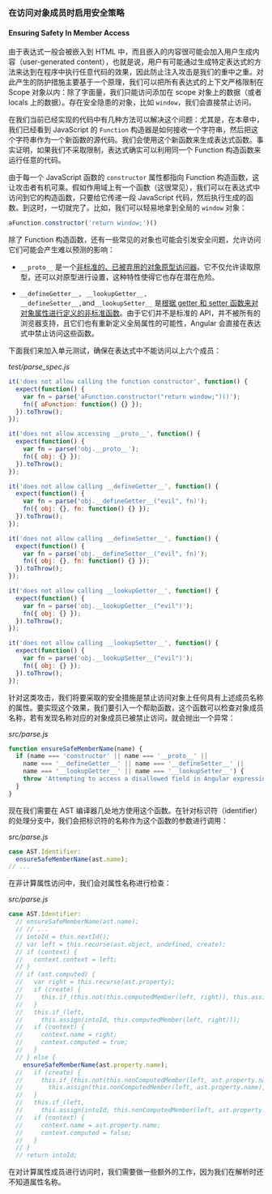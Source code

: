 ### 在访问对象成员时启用安全策略
#### Ensuring Safety In Member Access

由于表达式一般会被嵌入到 HTML 中，而且嵌入的内容很可能会加入用户生成内容（user-generated content），也就是说，用户有可能通过生成特定表达式的方法来达到在程序中执行任意代码的效果，因此防止注入攻击是我们的重中之重。对此产生的防护措施主要基于一个原理，我们可以把所有表达式的上下文严格限制在 Scope 对象以内：除了字面量，我们只能访问添加在 scope 对象上的数据（或者 locals 上的数据）。存在安全隐患的对象，比如 `window`，我们会直接禁止访问。

在我们当前已经实现的代码中有几种方法可以解决这个问题：尤其是，在本章中，我们已经看到 JavaScript 的 `Function` 构造器是如何接收一个字符串，然后把这个字符串作为一个新函数的源代码。我们会使用这个新函数来生成表达式函数。事实证明，如果我们不采取限制，表达式确实可以利用同一个 Function 构造函数来运行任意的代码。

由于每一个 JavaScript 函数的 `constructor` 属性都指向 Function 构造函数，这让攻击者有机可乘。假如作用域上有一个函数（这很常见），我们可以在表达式中访问到它的构造函数，只要给它传递一段 JavaScript 代码，然后执行生成的函数。到这时，一切就完了。比如，我们可以轻易地拿到全局的 `window` 对象：

```js
aFunction.constructor('return window;')()
```

除了 Function 构造函数，还有一些常见的对象也可能会引发安全问题，允许访问它们可能会产生难以预测的影响：

- `__proto__` 是一个[非标准的、已被弃用的对象原型访问器](https://developer.mozilla.org/en-US/docs/Web/JavaScript/Reference/Global_Objects/Object/proto)。它不仅允许读取原型，还可以对原型进行设置，这种特性使得它也存在潜在危险。

- `__defineGetter__, __lookupGetter__, __defineSetter__,`and`__lookupSetter__` 是[根据 getter 和 setter 函数来对对象属性进行定义的非标准函数](https://developer.mozilla.org/en-US/docs/Web/JavaScript/Reference/Global_Objects/Object/__defineGetter__)。由于它们并不是标准的 API，并不被所有的浏览器支持，且它们也有重新定义全局属性的可能性，Angular 会直接在表达式中禁止访问这些函数。

下面我们来加入单元测试，确保在表达式中不能访问以上六个成员：

_test/parse_spec.js_

```js
it('does not allow calling the function constructor', function() {
  expect(function() {
    var fn = parse('aFunction.constructor("return window;")()');
    fn({ aFunction: function() {} });
  }).toThrow();
});

it('does not allow accessing __proto__', function() {
  expect(function() {
    var fn = parse('obj.__proto__');
    fn({ obj: {} });
  }).toThrow();
});

it('does not allow calling __defineGetter__', function() {
  expect(function() {
    var fn = parse('obj.__defineGetter__("evil", fn)');
    fn({ obj: {}, fn: function() {} });
  }).toThrow();
});

it('does not allow calling __defineSetter__', function() {
  expect(function() {
    var fn = parse('obj.__defineSetter__("evil", fn)');
    fn({ obj: {}, fn: function() {} });
  }).toThrow();
});

it('does not allow calling __lookupGetter__', function() {
  expect(function() {
    var fn = parse('obj.__lookupGetter__("evil")');
    fn({ obj: {} });
  }).toThrow();
});

it('does not allow calling __lookupSetter__', function() {
  expect(function() {
    var fn = parse('obj.__lookupSetter__("evil")');
    fn({ obj: {} });
  }).toThrow();
});
```

针对这类攻击，我们将要采取的安全措施是禁止访问对象上任何具有上述成员名称的属性。要实现这个效果，我们要引入一个帮助函数，这个函数可以检查对象成员名称，若有发现名称对应的对象成员已被禁止访问，就会抛出一个异常：

_src/parse.js_

```js
function ensureSafeMemberName(name) {
  if (name === 'constructor' || name === '__proto__' ||
    name === '__defineGetter__' || name === '__defineSetter__' ||
    name === '__lookupGetter__' || name === '__lookupSetter__') {
    throw 'Attempting to access a disallowed field in Angular expressions!';
  }
}
```

现在我们需要在 AST 编译器几处地方使用这个函数。在针对标识符（identifier）的处理分支中，我们会把标识符的名称作为这个函数的参数进行调用：

_src/parse.js_

```js
case AST.Identifier:
  ensureSafeMemberName(ast.name);
// ...
```

在非计算属性访问中，我们会对属性名称进行检查：

_src/parse.js_

```js
case AST.Identifier:
  // ensureSafeMemberName(ast.name);
  // // ...
  // intoId = this.nextId();
  // var left = this.recurse(ast.object, undefined, create);
  // if (context) {
  //   context.context = left;
  // }
  // if (ast.computed) {
  //   var right = this.recurse(ast.property);
  //   if (create) {
  //     this.if_(this.not(this.computedMember(left, right)), this.assign(this.computedMember(left, right), '{}'));
  //   }
  //   this.if_(left,
  //     this.assign(intoId, this.computedMember(left, right)));
  //   if (context) {
  //     context.name = right;
  //     context.computed = true;
  //   }
  // } else {
    ensureSafeMemberName(ast.property.name);
  //   if (create) {
  //     this.if_(this.not(this.nonComputedMember(left, ast.property.name)),
  //       this.assign(this.nonComputedMember(left, ast.property.name), '{}'));
  //   }
  //   this.if_(left,
  //     this.assign(intoId, this.nonComputedMember(left, ast.property.name)));
  //   if (context) {
  //     context.name = ast.property.name;
  //     context.computed = false;
  //   }
  // }
  // return intoId;
```

在对计算属性成员进行访问时，我们需要做一些额外的工作，因为我们在解析时还不知道属性名称。